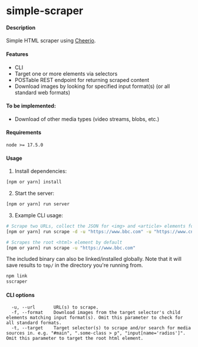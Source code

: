 # simple-scraper

#### Description
Simple HTML scraper using [Cheerio](https://cheerio.js.org).

#### Features
- CLI
- Target one or more elements via selectors
- POSTable REST endpoint for returning scraped content
- Download images by looking for specified input format(s) (or all standard web formats)

#### To be implemented:
- Download of other media types (video streams, blobs, etc.)

#### Requirements
`node >= 17.5.0`

#### Usage

1. Install dependencies:
```bash
[npm or yarn] install
```

2. Start the server:
```bash
[npm or yarn] run server
```

3. Example CLI usage:
```bash
# Scrape two URLs, collect the JSON for <img> and <article> elements found and attempt to download any images from said elements with "src" attributes
[npm or yarn] run scrape -d -u "https://www.bbc.com" -u "https://www.cnn.com" -t "img" -t "article"

# Scrapes the root <html> element by default
[npm or yarn] run scrape -u "https://www.bbc.com"
```

The included binary can also be linked/installed globally. Note that it will save results to `tmp/` in the directory you're running from.
```bash
npm link
sscraper
```

#### CLI options
```
  -u, --url       URL(s) to scrape.
  -f, --format    Download images from the target selector's child elements matching input format(s). Omit this parameter to check for all standard formats.
  -t, --target    Target selector(s) to scrape and/or search for media sources in. e.g. "#main", ".some-class > p", "input[name='radios']". Omit this parameter to target the root html element.
```
